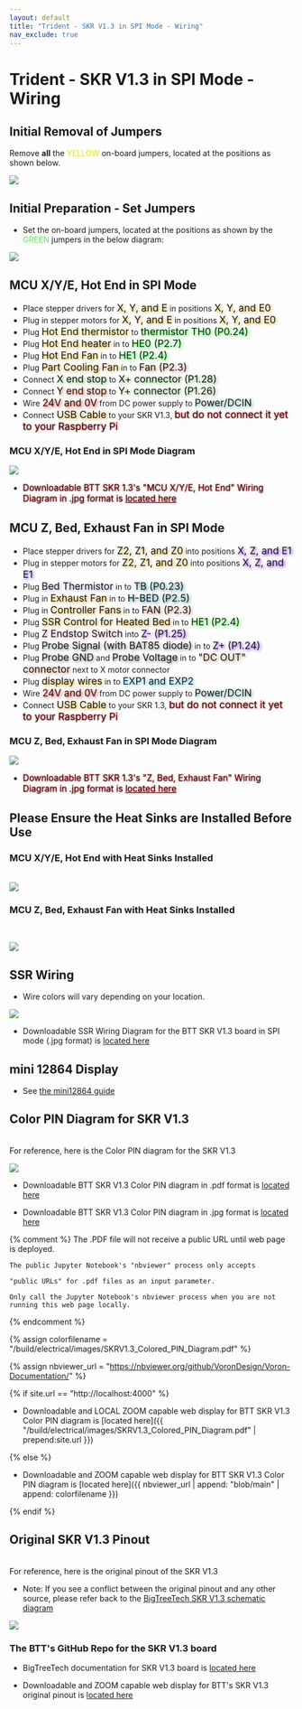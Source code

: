 ```yaml
---
layout: default
title: "Trident - SKR V1.3 in SPI Mode - Wiring"
nav_exclude: true
---
```


# Trident - SKR V1.3 in SPI Mode - Wiring

## Initial Removal of Jumpers

Remove **all** the <span style="color: #e6e114;">YELLOW</span> on-board jumpers, located at the positions as shown below.

![](./images/SKR_V1.3_PREP-Removal_150.png)

## Initial Preparation - Set Jumpers

* Set the on-board jumpers, located at the positions as shown by the <span style="color: #5ce75a;">GREEN</span> jumpers in the below diagram:

![](./images/SKR_V1.3_in_SPI_mode_PREP_150.png)

## MCU X/Y/E, Hot End in SPI Mode

* Place stepper drivers for <span style="text-shadow: 2px 2px 5px #cc9900; font-size: 125%;">X, Y, and E</span> in positions <span style="text-shadow: 2px 2px 5px #cc9900; font-size: 125%;">X, Y, and E0</span>
* Plug in stepper motors for <span style="text-shadow: 2px 2px 5px #cc9900; font-size: 125%;">X, Y, and E</span> in positions <span style="text-shadow: 2px 2px 5px #cc9900; font-size: 125%;">X, Y, and E0</span>
* Plug <span style="text-shadow: 2px 2px 5px #dcc623; font-size: 125%;">Hot End thermistor</span> to <span style="text-shadow: 2px 2px 5px #00ff00; font-size: 125%;">thermistor TH0 (P0.24)</span>
* Plug <span style="text-shadow: 2px 2px 5px #cc9900; font-size: 125%;">Hot End heater</span> in to <span style="text-shadow: 2px 2px 5px #00ff01; font-size: 125%;">HE0 (P2.7)</span>
* Plug <span style="text-shadow: 2px 2px 5px #cc9900; font-size: 125%;">Hot End Fan</span> in to <span style="text-shadow: 2px 2px 5px #00ff01; font-size: 125%;">HE1 (P2.4)</span>
* Plug <span style="text-shadow: 2px 2px 5px #cc9900; font-size: 125%;">Part Cooling Fan</span> in to <span style="text-shadow: 2px 2px 5px #b8754b; font-size: 125%;">Fan (P2.3)</span>
* Connect <span style="text-shadow: 2px 2px 5px #58b946; font-size: 125%;">X end stop</span> to <span style="text-shadow: 2px 2px 5px #58b946; font-size: 125%;">X+ connector (P1.28)</span>
* Connect <span style="text-shadow: 2px 2px 5px #e45223; font-size: 125%;">Y end stop</span> to <span style="text-shadow: 2px 2px 5px #71b05f; font-size: 125%;">Y+ connector (P1.26)</span>
* Wire <span style="text-shadow: 2px 2px 5px red; font-size: 125%;">24V and 0V</span> from DC power supply to <span style="text-shadow: 2px 2px 5px #4c959c; font-size: 125%;">Power/DCIN</span>
* Connect <span style="text-shadow: 2px 2px 5px #cc9900; font-size: 125%;">USB Cable</span> to your SKR V1.3, <span style="text-shadow: 0 0 3px #FF0000; font-size: 125%;">but do not connect it yet to your Raspberry Pi</span>

### MCU X/Y/E, Hot End in SPI Mode Diagram

![](./images/Trident_Wiring_Diagram_BTT_SKRV1.3_XYE_in_SPI_mode_150.jpg)

* <span style="text-shadow: 0 0 3px #FF0000; font-size: 110%;">Downloadable BTT SKR 1.3's "MCU X/Y/E, Hot End" Wiring Diagram in .jpg format is [located here](./images/Trident_Wiring_Diagram_BTT_SKRV1.3_XYE_in_SPI_mode_150.jpg)</span>

## MCU Z, Bed, Exhaust Fan in SPI Mode

* Place stepper drivers for <span style="text-shadow: 2px 2px 5px #cc9900; font-size: 125%;">Z2, Z1, and Z0</span> into positions <span style="text-shadow: 2px 2px 5px #700aea; font-size: 125%;">X, Z, and E1</span>
* Plug in stepper motors for <span style="text-shadow: 2px 2px 5px #cc9900; font-size: 125%;">Z2, Z1, and Z0</span> into positions <span style="text-shadow: 2px 2px 5px #700aea; font-size: 125%;">X, Z, and E1</span>
* Plug <span style="text-shadow: 2px 2px 5px #a286c0; font-size: 125%;">Bed Thermistor</span> in to <span style="text-shadow: 2px 2px 5px #0c7b84; font-size: 125%;">TB (P0.23)</span>
* Plug in <span style="text-shadow: 2px 2px 5px #cc9900; font-size: 125%;">Exhaust Fan</span> in to <span style="text-shadow: 2px 2px 5px #0e7a86; font-size: 125%;">H-BED (P2.5)</span>
* Plug in <span style="text-shadow: 2px 2px 5px #cc9900; font-size: 125%;">Controller Fans</span> in to <span style="text-shadow: 2px 2px 5px #b8754b; font-size: 125%;">FAN (P2.3)</span>
* Plug <span style="text-shadow: 2px 2px 5px #cc9900; font-size: 125%;">SSR Control for Heated Bed</span> in to <span style="text-shadow: 2px 2px 5px #00ff01; font-size: 125%;">HE1 (P2.4)</span>
* Plug <span style="text-shadow: 2px 2px 5px #d38aa8; font-size: 125%;">Z Endstop Switch</span> into <span style="text-shadow: 2px 2px 5px #710aef; font-size: 125%;">Z- (P1.25)</span>
* Plug <span style="text-shadow: 2px 2px 5px #6c6b69; font-size: 125%;">Probe Signal (with BAT85 diode)</span> in to <span style="text-shadow: 2px 2px 5px #710aef; font-size: 125%;">Z+ (P1.24)</span>
* Plug <span style="text-shadow: 2px 2px 5px #6c6b69; font-size: 125%;">Probe GND</span> and <span style="text-shadow: 2px 2px 5px #6c6b69; font-size: 125%;">Probe Voltage</span> in to <span style="text-shadow: 2px 2px 5px #b8754b; font-size: 125%;">"DC OUT" connector</span> next to X motor connector
* Plug <span style="text-shadow: 2px 2px 5px #cc9900; font-size: 125%;">display wires</span> in to <span style="text-shadow: 2px 2px 5px #2bb5e3; font-size: 125%;">EXP1 and EXP2</span>
* Wire <span style="text-shadow: 2px 2px 5px red; font-size: 125%;">24V and 0V</span> from DC power supply to <span style="text-shadow: 2px 2px 5px #4c959c; font-size: 125%;">Power/DCIN</span>
* Connect <span style="text-shadow: 2px 2px 5px #cc9900; font-size: 125%;">USB Cable</span> to your SKR 1.3, <span style="text-shadow: 0 0 3px #FF0000; font-size: 125%;">but do not connect it yet to your Raspberry Pi</span>

### MCU Z, Bed, Exhaust Fan in SPI Mode Diagram

![](./images/Trident_Wiring_Diagram_BTT_SKRV1.3_Z_in_SPI_mode_150.jpg)

* <span style="text-shadow: 0 0 3px #FF0000; font-size: 110%;">Downloadable BTT SKR 1.3's "Z, Bed, Exhaust Fan" Wiring Diagram in .jpg format is [located here](./images/Trident_Wiring_Diagram_BTT_SKRV1.3_Z_in_SPI_mode_150.jpg)</span>

## Please Ensure the Heat Sinks are Installed Before Use

### MCU X/Y/E, Hot End with Heat Sinks Installed
<span> <br> </span>
![](./images/SKR_V1.3_In_SPI_mode_Heatsinks1_150.png)

### MCU Z, Bed, Exhaust Fan with Heat Sinks Installed
<span> <br> </span>

![](./images/Trident_SKR_V13_in_SPI_mode_Heatsinks2_150.png)

## SSR Wiring

* Wire colors will vary depending on your location.

![](./images/btt-SKRV1.3inSPI-ssr-wiring.png)

* Downloadable SSR Wiring Diagram for the BTT SKR V1.3 board in SPI mode (.jpg format) is [located here](./images/btt-SKRV1.3inSPI-ssr-wiring.png)
<span> <br> </span>
## mini 12864 Display

* See [the mini12864 guide](./mini12864_klipper_guide.md)

<div> 

<!--### The Klipper Configuration file for SKR V1.3 board 

The Klipper Configuration file from VoronDesign/Voron-2 GitHub Repo for SKR V1.3 board is [located here](https://github.com/VoronDesign/Voron-2/blob/Voron2.4/firmware/klipper_configurations/SKR_1.3/Voron2_SKR_13_Config.cfg)
--> 
</div>

## Color PIN Diagram for SKR V1.3
<span> <br> </span>
For reference, here is the Color PIN diagram for the SKR V1.3
<span> <br> </span>

![](./images/SKRV1.3_Colored_PIN_Diagram_300.jpg)

* Downloadable BTT SKR V1.3 Color PIN diagram in .pdf format is [located here](./images/SKRV1.3_Colored_PIN_Diagram.pdf)

* Downloadable BTT SKR V1.3 Color PIN diagram in .jpg format is [located here](./images/SKRV1.3_Colored_PIN_Diagram_300.jpg)

{% comment %} 
    The .PDF file will not receive a public URL until web page is deployed.

    The public Jupyter Notebook's "nbviewer" process only accepts 

    "public URLs" for .pdf files as an input parameter.

    Only call the Jupyter Notebook's nbviewer process when you are not running this web page locally.

{% endcomment %}

{% assign colorfilename = "/build/electrical/images/SKRV1.3_Colored_PIN_Diagram.pdf" %}

{% assign nbviewer_url = "https://nbviewer.org/github/VoronDesign/Voron-Documentation/" %}

{% if site.url == "http://localhost:4000" %}

* Downloadable and LOCAL ZOOM capable web display for BTT SKR V1.3 Color PIN diagram is [located here]({{ "/build/electrical/images/SKRV1.3_Colored_PIN_Diagram.pdf" | prepend:site.url }}) 

{% else %}

* Downloadable and ZOOM capable web display for BTT SKR V1.3 Color PIN diagram is [located here]({{ nbviewer_url | append: "blob/main" | append: colorfilename }}) 

{% endif %}

## Original SKR V1.3 Pinout
<span> <br> </span>
For reference, here is the original pinout of the SKR V1.3

* Note: If you see a conflict between the original pinout and any other source, please refer back to the [BigTreeTech SKR V1.3 schematic diagram](https://github.com/bigtreetech/BIGTREETECH-SKR-V1.3/blob/master/BTT%20SKR%20V1.3/hardware/SKR-V1.3-SCH.pdf)
<span> <br> </span>

![](./images/original-SKR-V1.3-PIN_150.jpg)

### The BTT's GitHub Repo for the SKR V1.3 board

* BigTreeTech documentation for SKR V1.3 board is [located here](https://github.com/bigtreetech/BIGTREETECH-SKR-V1.3/tree/master/BTT%20SKR%20V1.3) 

* Downloadable and ZOOM capable web display for BTT's SKR V1.3 original pinout is [located here](http://nbviewer.jupyter.org/github/bigtreetech/BIGTREETECH-SKR-V1.3/blob/master/BTT%20SKR%20V1.3/hardware/SKR-V1.3-PIN.pdf)
